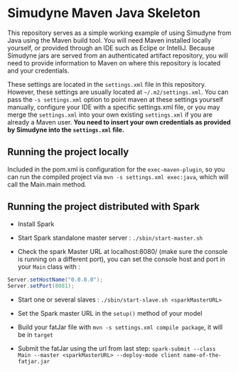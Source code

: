 # Simudyne Maven Java Skeleton

This repository serves as a simple working example of using Simudyne from Java using the Maven build tool. You will need
Maven installed locally yourself, or provided through an IDE such as Eclipe or IntelliJ. Because Simudyne jars are
served from an authenticated artifact repository, you will need to provide information to Maven on where this repository
is located and your credentials.

These settings are located in the `settings.xml` file in this repository. However, these settings are usually located at
`~/.m2/settings.xml`. You can pass the `-s settings.xml` option to point maven at these settings yourself manually,
configure your IDE with a specific settings.xml file, or you may merge the `settings.xml` into your own existing
`settings.xml` if you are already a Maven user. **You need to insert your own credentials as provided by Simudyne into
the `settings.xml` file.**

## Running the project locally

Included in the pom.xml is configuration for the `exec-maven-plugin`, so you can run the compiled project via
`mvn -s settings.xml exec:java`, which will call the Main.main method.

## Running the project distributed with Spark

- Install Spark

- Start Spark standalone master server : `./sbin/start-master.sh`

- Check the spark Master URL at localhost:8080/ (make sure the console is running on a different port),
you can set the console host and port in your `Main` class with :
```java
Server.setHostName("0.0.0.0");
Server.setPort(8081);
```

- Start one or several slaves : `./sbin/start-slave.sh <sparkMasterURL>`

- Set the Spark master URL in the `setup()` method of your model 

- Build your fatJar file with `mvn -s settings.xml compile package`, it will be in `target`

- Submit the fatJar using the url from last step: `spark-submit --class Main --master <sparkMasterURL> --deploy-mode client name-of-the-fatjar.jar`
